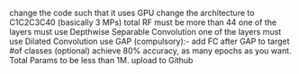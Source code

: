 change the code such that it uses GPU
change the architecture to C1C2C3C40 (basically 3 MPs)
total RF must be more than 44
one of the layers must use Depthwise Separable Convolution
one of the layers must use Dilated Convolution
use GAP (compulsory):- add FC after GAP to target #of classes (optional)
achieve 80% accuracy, as many epochs as you want. Total Params to be less than 1M. 
upload to Github
